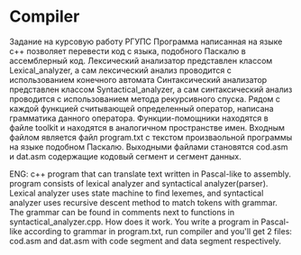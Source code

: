 # Compiler
Задание на курсовую работу РГУПС
Программа написанная на языке с++ позволяет перевести код с языка, подобного Паскалю в ассемблерный код.
Лексический анализатор представлен классом Lexical_analyzer, а сам лексический анализ проводится с использованием конечного автомата
Синтаксический анализатор представлен классом Syntactical_analyzer, а сам синтаксический анализ проводится с использованием метода
рекурсивного спуска. Рядом с каждой функцией считывающей определенный оператор, написана грамматика данного оператора.
Функции-помощники находятся в файле toolkit и находятся в аналогичном пространстве имен.
Входным файлом является файл program.txt с текстом произваольной программы на языке подобном Паскалю.
Выходными файлами становятся cod.asm и dat.asm содержащие кодовый сегмент и сегмент данных.

ENG:
c++ program that can translate text written in Pascal-like to assembly. program consists of lexical analyzer and syntactical analyzer(parser). Lexical analyzer uses state machine to find lexemes, and syntactical analyzer uses recursive descent method to match tokens with grammar. The grammar can be found in comments next to functions in syntactical_analyzer.cpp.
How does it work.
You write a program in Pascal-like according to grammar in program.txt, run compiler and you'll get 2 files: cod.asm and dat.asm with code segment and data segment respectively.
